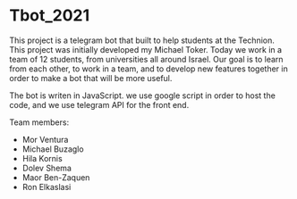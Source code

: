 # Tbot_2021
This project is a telegram bot that built to help students at the Technion.
This project was initially developed my Michael Toker.
Today we work in a team of 12 students, from universities all around Israel. 
Our goal is to learn from each other, to work in a team,
and to develop new features together in order to make a bot that will be more useful.

The bot is writen in JavaScript. 
we use google script in order to host the code, and we use telegram API for the front end.

Team members:
- Mor Ventura
- Michael Buzaglo
- Hila Kornis
- Dolev Shema
- Maor Ben-Zaquen
- Ron Elkaslasi
